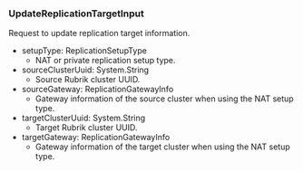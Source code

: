 ### UpdateReplicationTargetInput
Request to update replication target information.

- setupType: ReplicationSetupType
  - NAT or private replication setup type.
- sourceClusterUuid: System.String
  - Source Rubrik cluster UUID.
- sourceGateway: ReplicationGatewayInfo
  - Gateway information of the source cluster when using the NAT setup type.
- targetClusterUuid: System.String
  - Target Rubrik cluster UUID.
- targetGateway: ReplicationGatewayInfo
  - Gateway information of the target cluster when using the NAT setup type.
